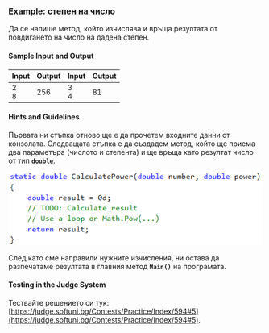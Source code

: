 ### Example: степен на число

Да се напише метод, който изчислява и връща резултата от повдигането на число на дадена степен.

#### Sample Input and Output

| Input | Output | Input | Output |
| --- | --- | --- | --- |
|2<br>8|256|3<br>4|81|

#### Hints and Guidelines

Първата ни стъпка отново ще е да прочетем входните данни от конзолата. Следващата стъпка е да създадем метод, който ще приема два параметъра (числото и степента) и ще връща като резултат число от тип **`double`**.

![](/assets/chapter-10-images/14.Number-power-01.png)

След като сме направили нужните изчисления, ни остава да разпечатаме резултата в главния метод **`Main()`** на програмата.

#### Testing in the Judge System

Тествайте решението си тук: [https://judge.softuni.bg/Contests/Practice/Index/594#5](https://judge.softuni.bg/Contests/Practice/Index/594#5).